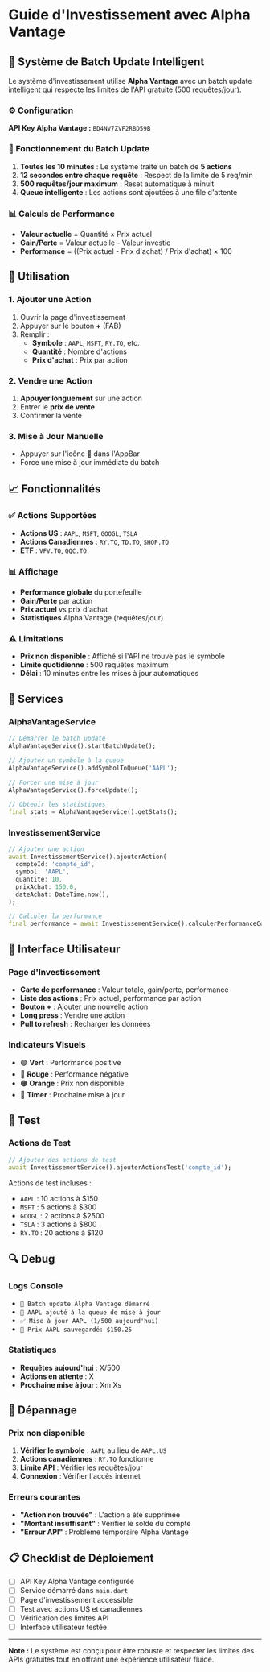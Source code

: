 # Guide d'Investissement avec Alpha Vantage

## 🚀 Système de Batch Update Intelligent

Le système d'investissement utilise **Alpha Vantage** avec un batch update intelligent qui respecte les limites de l'API gratuite (500 requêtes/jour).

### ⚙️ Configuration

**API Key Alpha Vantage :** `BD4NV7ZVF2RBD59B`

### 🔄 Fonctionnement du Batch Update

1. **Toutes les 10 minutes** : Le système traite un batch de **5 actions**
2. **12 secondes entre chaque requête** : Respect de la limite de 5 req/min
3. **500 requêtes/jour maximum** : Reset automatique à minuit
4. **Queue intelligente** : Les actions sont ajoutées à une file d'attente

### 📊 Calculs de Performance

- **Valeur actuelle** = Quantité × Prix actuel
- **Gain/Perte** = Valeur actuelle - Valeur investie
- **Performance** = ((Prix actuel - Prix d'achat) / Prix d'achat) × 100

## 🎯 Utilisation

### 1. Ajouter une Action

1. Ouvrir la page d'investissement
2. Appuyer sur le bouton **+** (FAB)
3. Remplir :
   - **Symbole** : `AAPL`, `MSFT`, `RY.TO`, etc.
   - **Quantité** : Nombre d'actions
   - **Prix d'achat** : Prix par action

### 2. Vendre une Action

1. **Appuyer longuement** sur une action
2. Entrer le **prix de vente**
3. Confirmer la vente

### 3. Mise à Jour Manuelle

- Appuyer sur l'icône **🔄** dans l'AppBar
- Force une mise à jour immédiate du batch

## 📈 Fonctionnalités

### ✅ Actions Supportées

- **Actions US** : `AAPL`, `MSFT`, `GOOGL`, `TSLA`
- **Actions Canadiennes** : `RY.TO`, `TD.TO`, `SHOP.TO`
- **ETF** : `VFV.TO`, `QQC.TO`

### 📊 Affichage

- **Performance globale** du portefeuille
- **Gain/Perte** par action
- **Prix actuel** vs prix d'achat
- **Statistiques** Alpha Vantage (requêtes/jour)

### ⚠️ Limitations

- **Prix non disponible** : Affiché si l'API ne trouve pas le symbole
- **Limite quotidienne** : 500 requêtes maximum
- **Délai** : 10 minutes entre les mises à jour automatiques

## 🔧 Services

### AlphaVantageService

```dart
// Démarrer le batch update
AlphaVantageService().startBatchUpdate();

// Ajouter un symbole à la queue
AlphaVantageService().addSymbolToQueue('AAPL');

// Forcer une mise à jour
AlphaVantageService().forceUpdate();

// Obtenir les statistiques
final stats = AlphaVantageService().getStats();
```

### InvestissementService

```dart
// Ajouter une action
await InvestissementService().ajouterAction(
  compteId: 'compte_id',
  symbol: 'AAPL',
  quantite: 10,
  prixAchat: 150.0,
  dateAchat: DateTime.now(),
);

// Calculer la performance
final performance = await InvestissementService().calculerPerformanceCompte('compte_id');
```

## 📱 Interface Utilisateur

### Page d'Investissement

- **Carte de performance** : Valeur totale, gain/perte, performance
- **Liste des actions** : Prix actuel, performance par action
- **Bouton +** : Ajouter une nouvelle action
- **Long press** : Vendre une action
- **Pull to refresh** : Recharger les données

### Indicateurs Visuels

- 🟢 **Vert** : Performance positive
- 🔴 **Rouge** : Performance négative
- 🟠 **Orange** : Prix non disponible
- 🔄 **Timer** : Prochaine mise à jour

## 🧪 Test

### Actions de Test

```dart
// Ajouter des actions de test
await InvestissementService().ajouterActionsTest('compte_id');
```

Actions de test incluses :
- `AAPL` : 10 actions à $150
- `MSFT` : 5 actions à $300
- `GOOGL` : 2 actions à $2500
- `TSLA` : 3 actions à $800
- `RY.TO` : 20 actions à $120

## 🔍 Debug

### Logs Console

- `🔄 Batch update Alpha Vantage démarré`
- `📝 AAPL ajouté à la queue de mise à jour`
- `✅ Mise à jour AAPL (1/500 aujourd'hui)`
- `💾 Prix AAPL sauvegardé: $150.25`

### Statistiques

- **Requêtes aujourd'hui** : X/500
- **Actions en attente** : X
- **Prochaine mise à jour** : Xm Xs

## 🚨 Dépannage

### Prix non disponible

1. **Vérifier le symbole** : `AAPL` au lieu de `AAPL.US`
2. **Actions canadiennes** : `RY.TO` fonctionne
3. **Limite API** : Vérifier les requêtes/jour
4. **Connexion** : Vérifier l'accès internet

### Erreurs courantes

- **"Action non trouvée"** : L'action a été supprimée
- **"Montant insuffisant"** : Vérifier le solde du compte
- **"Erreur API"** : Problème temporaire Alpha Vantage

## 📋 Checklist de Déploiement

- [ ] API Key Alpha Vantage configurée
- [ ] Service démarré dans `main.dart`
- [ ] Page d'investissement accessible
- [ ] Test avec actions US et canadiennes
- [ ] Vérification des limites API
- [ ] Interface utilisateur testée

---

**Note :** Le système est conçu pour être robuste et respecter les limites des APIs gratuites tout en offrant une expérience utilisateur fluide. 